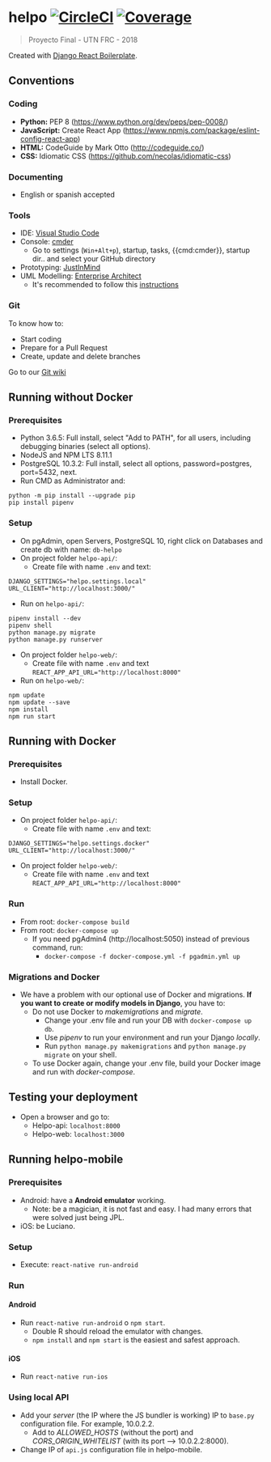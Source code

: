 # helpo [![CircleCI](https://circleci.com/gh/Jumpi96/helpo.png?circle-token=:circle-token)](https://circleci.com/gh/Jumpi96/helpo.png?circle-token=:circle-token) [![Coverage](https://codecov.io/gh/jumpi96/helpo/branch/master/graph/badge.svg)](https://codecov.io/gh/jumpi96/helpo/branch/master/graph/badge.svg)

> Proyecto Final - UTN FRC - 2018

Created with [Django React Boilerplate](https://github.com/vintasoftware/django-react-boilerplate).

## Conventions
### Coding
- **Python:** PEP 8 (https://www.python.org/dev/peps/pep-0008/)
- **JavaScript:** Create React App (https://www.npmjs.com/package/eslint-config-react-app)
- **HTML:** CodeGuide by Mark Otto (http://codeguide.co/)
- **CSS:** Idiomatic CSS (https://github.com/necolas/idiomatic-css)
### Documenting
- English or spanish accepted
### Tools
- IDE: [Visual Studio Code](https://code.visualstudio.com/)
- Console: [cmder](http://cmder.net/)
  - Go to settings (`Win+Alt+p`), startup, tasks, {{cmd:cmder}}, startup dir.. and select your GitHub directory
- Prototyping: [JustInMind](https://www.justinmind.com/)
- UML Modelling: [Enterprise Architect](http://www.sparxsystems.com/products/ea/) 
  - It's recommended to follow this [instructions](https://docs.google.com/document/d/1aiTtPPE9bWLdNnu2MVhimmbW6wWmoZtIJilpCCdZZQQ/edit?usp=sharing)
### Git
To know how to:
- Start coding
- Prepare for a Pull Request
- Create, update and delete branches

Go to our [Git wiki](https://github.com/Jumpi96/helpo/wiki/Git-hints)

## Running without Docker
### Prerequisites
- Python 3.6.5: Full install, select "Add to PATH", for all users, including debugging binaries (select all options).
- NodeJS and NPM LTS 8.11.1
- PostgreSQL 10.3.2: Full install, select all options, password=postgres, port=5432, next.
- Run CMD as Administrator and:
```
python -m pip install --upgrade pip
pip install pipenv
```
### Setup
- On pgAdmin, open Servers, PostgreSQL 10, right click on Databases and create db with name: `db-helpo`
- On project folder `helpo-api/`:
  - Create file with name `.env` and text: 
```
DJANGO_SETTINGS="helpo.settings.local"
URL_CLIENT="http://localhost:3000/"
```
- Run on `helpo-api/`: 
```
pipenv install --dev
pipenv shell
python manage.py migrate
python manage.py runserver
```
- On project folder `helpo-web/`:
  - Create file with name `.env` and text `REACT_APP_API_URL="http://localhost:8000"`
- Run on `helpo-web/`: 
```
npm update
npm update --save
npm install
npm run start
```

## Running with Docker
### Prerequisites
- Install Docker.
### Setup
- On project folder `helpo-api/`:
  - Create file with name `.env` and text:
```
DJANGO_SETTINGS="helpo.settings.docker"
URL_CLIENT="http://localhost:3000/"
```
- On project folder `helpo-web/`:
  - Create file with name `.env` and text `REACT_APP_API_URL="http://localhost:8000"`
### Run
- From root: `docker-compose build`
- From root: `docker-compose up`
  - If you need pgAdmin4 (http://localhost:5050) instead of previous command, run:
    - `docker-compose -f docker-compose.yml -f pgadmin.yml up`
### Migrations and Docker
- We have a problem with our optional use of Docker and migrations. **If you want to create or modify models in Django**, you have to:
  - Do not use Docker to *makemigrations* and *migrate*.
    - Change your .env file and run your DB with `docker-compose up db`.
    - Use *pipenv* to run your environment and run your Django *locally*.
    - Run `python manage.py makemigrations` and `python manage.py migrate` on your shell. 
  - To use Docker again, change your .env file, build your Docker image and run with *docker-compose*.
  
## Testing your deployment
- Open a browser and go to:
    - Helpo-api: `localhost:8000`
    - Helpo-web: `localhost:3000`

## Running helpo-mobile
### Prerequisites
- Android: have a **Android emulator** working.
  - Note: be a magician, it is not fast and easy. I had many errors that were solved just being JPL.
- iOS: be Luciano.
### Setup
- Execute: `react-native run-android`
### Run
#### Android
- Run `react-native run-android` o `npm start`.
  - Double R should reload the emulator with changes.
  - `npm install` and `npm start` is the easiest and safest approach.
#### iOS
- Run `react-native run-ios`
### Using local API
- Add your *server* (the IP where the JS bundler is working) IP to `base.py` configuration file. For example, 10.0.2.2.
  - Add to *ALLOWED_HOSTS* (without the port) and *CORS_ORIGIN_WHITELIST* (with its port --> 10.0.2.2:8000).
- Change IP of `api.js` configuration file in helpo-mobile.